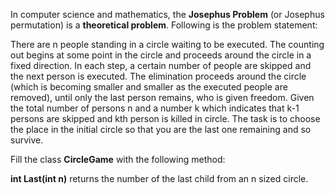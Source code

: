 In computer science and mathematics, the **Josephus Problem** (or Josephus permutation) is a **theoretical problem**. Following is the problem statement:

There are n people standing in a circle waiting to be executed. The counting out begins at some point in the circle and proceeds around the circle in a fixed direction. In each step, a certain number of people are skipped and the next person is executed. The elimination proceeds around the circle (which is becoming smaller and smaller as the executed people are removed), until only the last person remains, who is given freedom. Given the total number of persons n and a number k which indicates that k-1 persons are skipped and kth person is killed in circle. The task is to choose the place in the initial circle so that you are the last one remaining and so survive.

Fill the class **CircleGame** with the following method:

**int Last(int n)** returns the number of the last child from an n sized circle.
